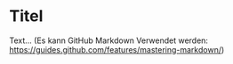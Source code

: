 # Titel
Text... (Es kann GitHub Markdown Verwendet werden: https://guides.github.com/features/mastering-markdown/)
